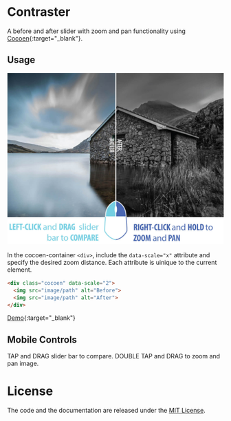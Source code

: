 # Contraster
A before and after slider with zoom and pan functionality using [Cocoen](https://github.com/koenoe/cocoen){:target="_blank"}.

## Usage
![](images/how_to_details.jpg)

In the cocoen-container ```<div>```, include the ```data-scale="x"``` attribute and specify the desired zoom distance. Each attribute is uinique to the current element.
```html
<div class="cocoen" data-scale="2">
  <img src="image/path" alt="Before">
  <img src="image/path" alt="After">
</div>
```
[Demo](https://justin-toland.github.io/contraster/){:target="_blank"}

## Mobile Controls
TAP and DRAG slider bar to compare.  DOUBLE TAP and DRAG to zoom and pan image.

# License
The code and the documentation are released under the [MIT License](LICENSE).
